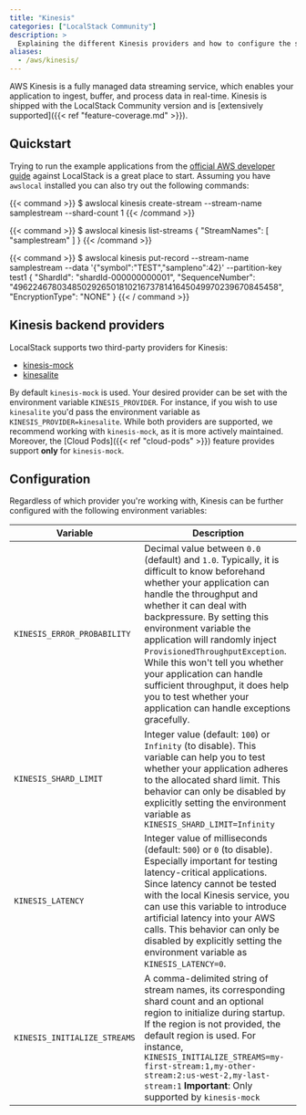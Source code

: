 ```yaml
---
title: "Kinesis"
categories: ["LocalStack Community"]
description: >
  Explaining the different Kinesis providers and how to configure the service.
aliases:
  - /aws/kinesis/
---
```


AWS Kinesis is a fully managed data streaming service, which enables your application to ingest, buffer, and process data in real-time. 
Kinesis is shipped with the LocalStack Community version and is [extensively supported]({{< ref "feature-coverage.md" >}}).

## Quickstart

Trying to run the example applications from the [official AWS developer guide](https://docs.aws.amazon.com/streams/latest/dev/examples.html) against LocalStack is a great place to start.
Assuming you have `awslocal` installed you can also try out the following commands:

{{< command >}}
$ awslocal kinesis create-stream --stream-name samplestream --shard-count  1
{{< /command >}}

{{< command >}}
$ awslocal kinesis list-streams 
{
    "StreamNames": [
        "samplestream"
    ]
}
{{< /command >}}

{{< command >}}
$ awslocal kinesis put-record --stream-name samplestream --data '{"symbol":"TEST","sampleno":42}' --partition-key test1 
{
    "ShardId": "shardId-000000000001",
    "SequenceNumber": "49622467803485029265018102167378141645049970239670845458",
    "EncryptionType": "NONE"
}
{{< / command >}}

## Kinesis backend providers

LocalStack supports two third-party providers for Kinesis:
* [kinesis-mock](https://github.com/etspaceman/kinesis-mock)
* [kinesalite](https://github.com/mhart/kinesalite)

By default `kinesis-mock` is used.
Your desired provider can be set with the environment variable `KINESIS_PROVIDER`.
For instance, if you wish to use `kinesalite` you'd pass the environment variable as `KINESIS_PROVIDER=kinesalite`.
While both providers are supported, we recommend working with `kinesis-mock`, as it is more actively maintained.
Moreover, the [Cloud Pods]({{< ref "cloud-pods" >}}) feature provides support **only** for `kinesis-mock`. 

## Configuration


Regardless of which provider you're working with, Kinesis can be further configured with the following environment variables:

| Variable | Description |
| -------- | ----------- |
| `KINESIS_ERROR_PROBABILITY` | Decimal value between `0.0` (default) and `1.0`. Typically, it is difficult to know beforehand whether your application can handle the throughput and whether it can deal with backpressure. By setting this environment variable the application will randomly inject `ProvisionedThroughputException`. While this won't tell you whether your application can handle sufficient throughput, it does help you to test whether your application can handle exceptions gracefully. |
| `KINESIS_SHARD_LIMIT` | Integer value (default: `100`) or `Infinity` (to disable). This variable can help you to test whether your application adheres to the allocated shard limit. This behavior can only be disabled by explicitly setting the environment variable as `KINESIS_SHARD_LIMIT=Infinity` |
| `KINESIS_LATENCY` | Integer value of milliseconds (default: `500`) or `0` (to disable). Especially important for testing latency-critical applications. Since latency cannot be tested with the local Kinesis service, you can use this variable to introduce artificial latency into your AWS calls. This behavior can only be disabled by explicitly setting the environment variable as `KINESIS_LATENCY=0`. |
| `KINESIS_INITIALIZE_STREAMS` | A comma-delimited string of stream names, its corresponding shard count and an optional region to initialize during startup. If the region is not provided, the default region is used. For instance, `KINESIS_INITIALIZE_STREAMS=my-first-stream:1,my-other-stream:2:us-west-2,my-last-stream:1` **Important**: Only supported by `kinesis-mock` |
